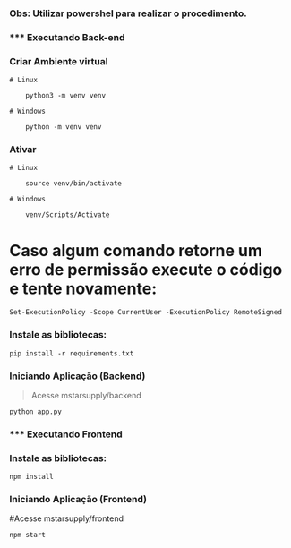 
### Obs: Utilizar powershel para realizar o procedimento. 

### *** Executando Back-end 

### Criar Ambiente virtual
	# Linux
	
		python3 -m venv venv
		
	# Windows
	
		python -m venv venv

### Ativar
	# Linux
	
		source venv/bin/activate
		
	# Windows
	
		venv/Scripts/Activate

# Caso algum comando retorne um erro de permissão execute o código e tente novamente:

	Set-ExecutionPolicy -Scope CurrentUser -ExecutionPolicy RemoteSigned
  
### Instale as bibliotecas:

	pip install -r requirements.txt

### Iniciando Aplicação (Backend)
>Acesse mstarsupply/backend

	python app.py


### *** Executando Frontend 


### Instale as bibliotecas:

	npm install 

### Iniciando Aplicação (Frontend)

#Acesse mstarsupply/frontend

	npm start 

